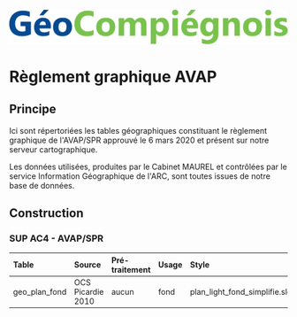 ![picto](/doc/img/geocompiegnois_2020.png)

# Règlement graphique AVAP

## Principe

Ici sont répertoriées les tables géographiques constituant le règlement graphique de l'AVAP/SPR approuvé le 6 mars 2020 et présent sur notre serveur cartographique.

Les données utilisées, produites par le Cabinet MAUREL et contrôlées par le service Information Géographique de l'ARC, sont toutes issues de notre base de données.

## Construction

### SUP AC4 - AVAP/SPR

|Table | Source | Pré-traitement | Usage | Style
|:---|:---|:---|:---|:---|
|geo_plan_fond|OCS Picardie 2010|aucun|fond|plan_light_fond_simplifie.sld|
